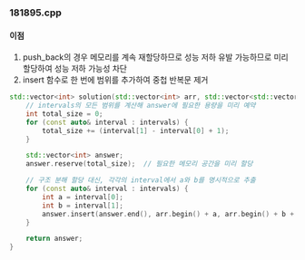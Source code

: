 ### 181895.cpp
#### 이점
1. push_back의 경우 메모리를 계속 재할당하므로 성능 저하 유발 가능하므로 미리 할당하여 성능 저하 가능성 차단
2. insert 함수로 한 번에 범위를 추가하여 중첩 반복문 제거
```cpp
std::vector<int> solution(std::vector<int> arr, std::vector<std::vector<int>> intervals) {
    // intervals의 모든 범위를 계산해 answer에 필요한 용량을 미리 예약
    int total_size = 0;
    for (const auto& interval : intervals) {
        total_size += (interval[1] - interval[0] + 1);
    }

    std::vector<int> answer;
    answer.reserve(total_size);  // 필요한 메모리 공간을 미리 할당

    // 구조 분해 할당 대신, 각각의 interval에서 a와 b를 명시적으로 추출
    for (const auto& interval : intervals) {
        int a = interval[0];
        int b = interval[1];
        answer.insert(answer.end(), arr.begin() + a, arr.begin() + b + 1);
    }

    return answer;
}

```
